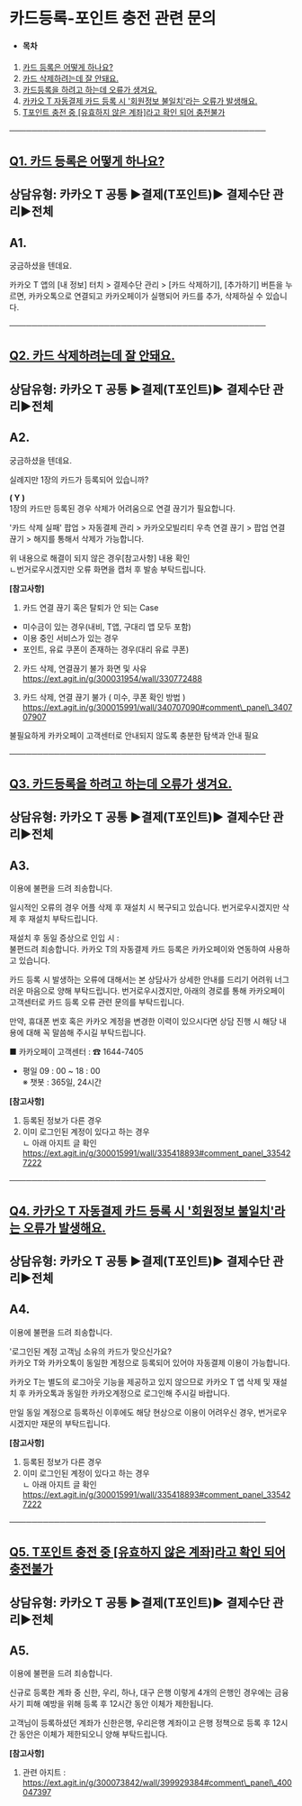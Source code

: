 # 카드등록-포인트 충전 관련 문의

* #### **목차**

1. [카드 등록은 어떻게 하나요?](#01HRXDX3YD1HHDJMZM9BGB0JQJ)
2. [카드 삭제하려는데 잘 안돼요.](#01HY2MXXRQW78MCNH19M07TMK2)
3. [카드등록을 하려고 하는데 오류가 생겨요.](#01HY2R213TBFJ7ERNN6JR1K9AE)
4. [카카오 T 자동결제 카드 등록 시 '회원정보 불일치'라는 오류가 발생해요.](#01HY2R63V6RR2D7SGSK1RZJDVW)
5. [T포인트 충전 중 [유효하지 않은 계좌]라고 확인 되어 충전불가](#01HY2S2AQZSQEYE47ZJ6X25BAE)

──────────────────────────────────────────────

[**Q1. 카드 등록은 어떻게 하나요?**](#h_01JD8N634088165XY5KN46GZWF)
--------------------------------------------------------

상담유형: **카카오 T 공통 ▶결제(T포인트)▶ 결제수단 관리▶전체**
----------------------------------------

**A1.**
-------

궁금하셨을 텐데요.

카카오 T 앱의 [내 정보] 터치 > 결제수단 관리 > [카드 삭제하기], [추가하기] 버튼을 누르면, 카카오톡으로 연결되고 카카오페이가 실행되어 카드를 추가, 삭제하실 수 있습니다.

──────────────────────────────────────────────

[**Q2. 카드 삭제하려는데 잘 안돼요.**](#h_01JD8N634088165XY5KN46GZWF)
---------------------------------------------------------

상담유형: **카카오 T 공통 ▶결제(T포인트)▶ 결제수단 관리▶전체**
----------------------------------------

**A2.**
-------

궁금하셨을 텐데요.

실례지만 1장의 카드가 등록되어 있습니까?

**( Y )**  
1장의 카드만 등록된 경우 삭제가 어려움으로 연결 끊기가 필요합니다.

'카드 삭제 실패' 팝업 > 자동결제 관리 > 카카오모빌리티 우측 연결 끊기 > 팝업 연결 끊기 > 해지를 통해서 삭제가 가능합니다.

위 내용으로 해결이 되지 않은 경우[참고사항] 내용 확인   
ㄴ번거로우시겠지만 오류 화면을 캡처 후 발송 부탁드립니다.

**[참고사항]**

1) 카드 연결 끊기 혹은 탈퇴가 안 되는 Case

* 미수금이 있는 경우(내비, T앱, 구대리 앱 모두 포함)
* 이용 중인 서비스가 있는 경우
* 포인트, 유료 쿠폰이 존재하는 경우(대리 유료 쿠폰)

2) 카드 삭제, 연결끊기 불가 화면 및 사유  
https://ext.agit.in/g/300031954/wall/330772488

3) 카드 삭제, 연결 끊기 불가 ( 미수, 쿠폰 확인 방법 )  
https://ext.agit.in/g/300015991/wall/340707090#comment\_panel\_340707907

불필요하게 카카오페이 고객센터로 안내되지 않도록 충분한 탐색과 안내 필요

──────────────────────────────────────────────

[**Q3. 카드등록을 하려고 하는데 오류가 생겨요.**](#h_01JD8N634088165XY5KN46GZWF)
---------------------------------------------------------------

상담유형: **카카오 T 공통 ▶결제(T포인트)▶ 결제수단 관리▶전체**
----------------------------------------

**A3.**
-------

이용에 불편을 드려 죄송합니다.

일시적인 오류의 경우 어플 삭제 후 재설치 시 복구되고 있습니다. 번거로우시겠지만 삭제 후 재설치 부탁드립니다.

재설치 후 동일 증상으로 인입 시 :   
불편드려 죄송합니다. 카카오 T의 자동결제 카드 등록은 카카오페이와 연동하여 사용하고 있습니다.

카드 등록 시 발생하는 오류에 대해서는 본 상담사가 상세한 안내를 드리기 어려워 너그러운 마음으로 양해 부탁드립니다. 번거로우시겠지만, 아래의 경로를 통해 카카오페이 고객센터로 카드 등록 오류 관련 문의를 부탁드립니다.

만약, 휴대폰 번호 혹은 카카오 계정을 변경한 이력이 있으시다면 상담 진행 시 해당 내용에 대해 꼭 말씀해 주시길 부탁드립니다.

■ 카카오페이 고객센터 : ☎ 1644-7405  
- 평일 09 : 00 ~ 18 : 00  
※ 챗봇 : 365일, 24시간

**[참고사항]**

1) 등록된 정보가 다른 경우  
2) 이미 로그인된 계정이 있다고 하는 경우  
ㄴ 아래 아지트 글 확인   
<https://ext.agit.in/g/300015991/wall/335418893#comment_panel_335427222>

──────────────────────────────────────────────

[**Q4. 카카오 T 자동결제 카드 등록 시 '회원정보 불일치'라는 오류가 발생해요.**](#h_01JD8N634088165XY5KN46GZWF)
----------------------------------------------------------------------------------

상담유형: **카카오 T 공통 ▶결제(T포인트)▶ 결제수단 관리▶전체**
----------------------------------------

**A4.**
-------

이용에 불편을 드려 죄송합니다.

'로그인된 계정 고객님 소유의 카드가 맞으신가요?   
카카오 T와 카카오톡이 동일한 계정으로 등록되어 있어야 자동결제 이용이 가능합니다.

카카오 T는 별도의 로그아웃 기능을 제공하고 있지 않으므로 카카오 T 앱 삭제 및 재설치 후 카카오톡과 동일한 카카오계정으로 로그인해 주시길 바랍니다.

만일 동일 계정으로 등록하신 이후에도 해당 현상으로 이용이 어려우신 경우, 번거로우시겠지만 재문의 부탁드립니다.

**[참고사항]**

1) 등록된 정보가 다른 경우  
2) 이미 로그인된 계정이 있다고 하는 경우  
ㄴ 아래 아지트 글 확인   
<https://ext.agit.in/g/300015991/wall/335418893#comment_panel_335427222>

──────────────────────────────────────────────

[**Q5. T포인트 충전 중 [유효하지 않은 계좌]라고 확인 되어 충전불가**](#h_01JD8N634088165XY5KN46GZWF)
----------------------------------------------------------------------------

상담유형: **카카오 T 공통 ▶결제(T포인트)▶ 결제수단 관리▶전체**
----------------------------------------

**A5.**
-------

이용에 불편을 드려 죄송합니다.

신규로 등록한 계좌 중 신한, 우리, 하나, 대구 은행 이렇게 4개의 은행인 경우에는 금융사기 피해 예방을 위해 등록 후 12시간 동안 이체가 제한됩니다.

고객님이 등록하셨던 계좌가 신한은행, 우리은행 계좌이고 은행 정책으로 등록 후 12시간 동안은 이체가 제한되오니 양해 부탁드립니다.

**[참고사항]**

1) 관련 아지트 : https://ext.agit.in/g/300073842/wall/399929384#comment\_panel\_400047397